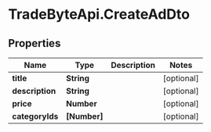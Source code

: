# TradeByteApi.CreateAdDto

## Properties

Name | Type | Description | Notes
------------ | ------------- | ------------- | -------------
**title** | **String** |  | [optional] 
**description** | **String** |  | [optional] 
**price** | **Number** |  | [optional] 
**categoryIds** | **[Number]** |  | [optional] 


